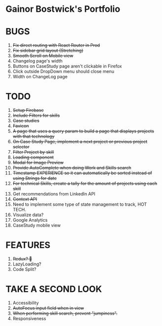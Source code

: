 # Gainor Bostwick's Portfolio

# BUGS
1. ~~Fix direct routing with React Router in Prod~~
2.  ~~Fix sidebar grid layout (Stretching)~~
3. ~~Smooth Scroll on Mobile view~~
4. Changelog page's width
5. Buttons on CaseStudy page aren't clickable in Firefox
6. Click outside DropDown menu should close menu
7. Width on ChangeLog page

# TODO
1.  ~~Setup Firebase~~
2.  ~~Include Filters for skills~~
3.  ~~Case studies~~
4. ~~Favicon~~
5. ~~A page that uses a query param to build a page that displays projects with that technology~~
6. ~~On Case Study Page, implement a next project or previous project selector~~
7. ~~Filter Project by skill~~
8. ~~Loading component~~
9. ~~Modal for Image Preview~~
10. ~~Provide AutoComplete when doing Work and Skills search~~
11. ~~Timestamp EXPERIENCE so it can automatically be sorted instead of using Strings for date~~
12. ~~For technical Skills, create a tally for the amount of projects using each skill~~
13. Get recommendations from LinkedIn API
14. ~~Context API~~
15. Need to implement some type of state management to track, HOT TECH.
16. Visualize data?
17. Google Analytics
18. CaseStudy mobile view

# FEATURES
1.  ~~Redux? 🤔~~
2. LazyLoading?
3. Code Split?

# TAKE A SECOND LOOK
1.  Accessibility
2.  ~~AutoFocus input field when in view~~
3.  ~~When performing skill search, prevent "jumpiness".~~
4.  Responsiveness